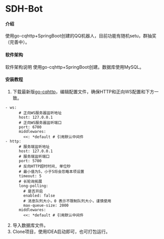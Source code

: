 # SDH-Bot

#### 介绍
使用go-cqhttp+SpringBoot创建的QQ机器人，目前功能有随机setu，群抽奖（完善中）。
#### 软件架构
软件架构说明
使用go-cqhttp+SpringBoot创建。数据库使用MySQL。

#### 安装教程
1. 下载最新版[go-cqhttp](https://docs.go-cqhttp.org/)，编辑配置文件，确保HTTP和正向WS配置和下方一致。

```
- ws:
      # 正向WS服务器监听地址
      host: 127.0.0.1
      # 正向WS服务器监听端口
      port: 6700
      middlewares:
        <<: *default # 引用默认中间件
- http:
      # 服务端监听地址
      host: 127.0.0.1
      # 服务端监听端口
      port: 5700
      # 反向HTTP超时时间, 单位秒
      # 最小值为5，小于5将会忽略本项设置
      timeout: 5
      # 长轮询拓展
      long-polling:
        # 是否开启
        enabled: false
        # 消息队列大小，0 表示不限制队列大小，谨慎使用
        max-queue-size: 2000
      middlewares:
        <<: *default # 引用默认中间件
```
2. 导入数据库文件。
3. Clone项目，使用IDEA启动即可，也可打包运行。
